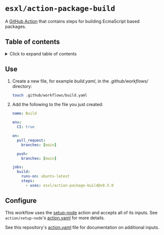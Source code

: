 # `esxl/action-package-build`

A [GitHub Action](https://docs.github.com/en/actions) that contains steps for building EcmaScript based packages.

## Table of contents

<details><summary> Click to expand table of contents</summary>

- [`esxl/action-package-build`](#esxlaction-package-build)
  - [Table of contents](#table-of-contents)
  - [Use](#use)
  - [Configure](#configure)
  </details>

## Use

1. Create a new file, for example _build.yaml_, in the _.github/workflows/_ directory:

   ```bash
   touch .github/workflows/build.yaml
   ```

1. Add the following to the file you just created:

   ```yaml
   name: Build

   env:
     CI: true

   on:
     pull_request:
       branches: [main]

     push:
       branches: [main]

   jobs:
     build:
       runs-on: ubuntu-latest
       steps:
         - uses: esxl/action-package-build@v0.5.0
   ```

## Configure

This workflow uses the [setup-node](https://github.com/actions/setup-node#readme) action and accepts all of its inputs. See `action/setup-node`'s [action.yaml](https://github.com/actions/setup-node/blob/main/action.yml) for more details.

See this repository's [action.yaml](./action.yaml) file for documentation on additional inputs.
